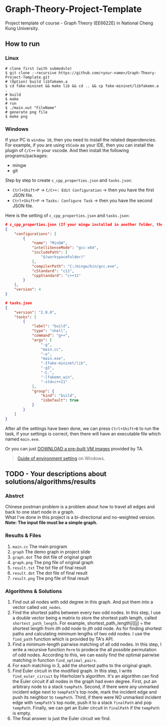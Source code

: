 # Graph-Theory-Project-Template
Project template of course - Graph Theory (EE6622E) in National Cheng Kung University.

## How to run

### Linux

```
# clone first (with submodule)
$ git clone --recursive https://github.com/<your-name>/Graph-Theory-Project-Template.git
# (Option) build libfakemn.a
$ cd fake-mininet && make lib && cd .. && cp fake-mininet/libfakemn.a .
# build
$ make 
# run 
$ ./main.out "FileName"
# generate png file
$ make png
```

### Windows

If your PC is `window 10`, then you need to install the related dependencies. For example, if you are using `VSCode` as your IDE, then you can install the plugin of `C/C++` in your vscode. And then install the following programs/packages:
* mingw
* git

Step by step to create `c_cpp_properties.json` and `tasks.json`:
* `Ctrl+Shift+P` -> `C/C++: Edit Configuration` -> then you have the first JSON file.
* `Ctrl+Shift+P` -> `Tasks: Configure Task` -> then you have the second JSON file.

Here is the setting of `c_cpp_properties.json` and `tasks.json`:
```json
# c_cpp_properties.json (If your mingw installed in another folder, then you have to change the value in `compilterPath`)
{
    "configurations": [
        {
            "name": "MinGW",
            "intelliSenseMode": "gcc-x64",
            "includePath": [
                "$(workspaceFolder)"
            ],
            "compilerPath": "C:/mingw/bin/gcc.exe",
            "cStandard": "c11",
            "cppStandard": "c++11"
        }
    ],
    "version": 4
}

# tasks.json
{
    "version": "2.0.0",
    "tasks": [
        {
            "label": "build",
            "type": "shell",
            "command": "g++",
            "args": [
                "-g",
                "main.cc",
                "-o",
                "main.exe",
                "-Ifake-mininet/lib",
                "-g3",
                "-L.",
                "-lfakemn_win",
                "-std=c++11"
            ],
            "group": {
                "kind": "build",
                "isDefault": true
            }
        }
    ]
}
```

After all the settings have been done, we can press `Ctrl+Shift+B` to run the task, if your settings is correct, then there will have an executable file which named `main.exe`.

Or you can just [DOWNLOAD a pre-built VM images](http://gofile.me/39GpL/XU5tznyO6) provided by TA.

> [Guide of environment setting](https://hackmd.io/-5WZQC-1QqOeV3KUX65tEw?view) on Windows.

## TODO - Your descriptions about solutions/algorithms/results

### Abstrct
Chinese postman problem is a problem about how to travel all edges and back to one start node in a graph.  
What I've done in this project is a bi-directional and no-weighted version.  
**Note: The input file must be a simple graph.**  

### Results & Files
1. `main.cc` The main program  
2. `graph` The demo graph in project slide  
3. `graph.dot` The dot file of original graph 
4. `graph.png` The png file of original graph 
5. `result.txt` The txt file of final result  
6. `result.dot` The dot file of final result  
7. `result.png` The png file of final result  

### Algorithms & Solutions
1. Find out all nodes with odd degree in this graph. And put them into a vector called `odd_nodes`.
2. Find the shortest paths between every two odd nodes. In this step, I use a double vector being a matrix to store the shortest path length, called `shortest_path_length`. For example, shortest_path_length[i][j] = the shortest length from *ith* odd node to *jth* odd node. As for finding shortest paths and calculating minimum lengths of two odd nodes. I use the `find_path` function which is provided by TA's API.
3. Find a minimum-length pairwise matching of all odd nodes. In this step, I write a recursive function `Perm` to prodece the all possible permutation of odd nodes. According to this, we can easily find the optimal pairwise matching in function `find_optimal_pairs`.
4. For each matching in 3, add the shortest paths to the original graph.
5. Find Euler circuit in the modified graph. In this step, I write `find_euler_circuit` by Hierholzer’s algorithm. It's an algorithm can find the Euler circuit if all nodes in the graph had even degree. First, put an arbitrary node to a stack `tempPath`. Second, if there were any unmarked incident edge next to `tempPath`'s top node, mark the incident edge and push its neighbor to `tempPath`. Third, if there were NO unmarked incident edge with `tempPath`'s top node, push it to a stack `finalPath` and pop `tempPath`. Finally, we can get an Euler circuit in `finalPath` if the `tempPath` is empty.
6. The final answer is just the Euler circuit we find.
